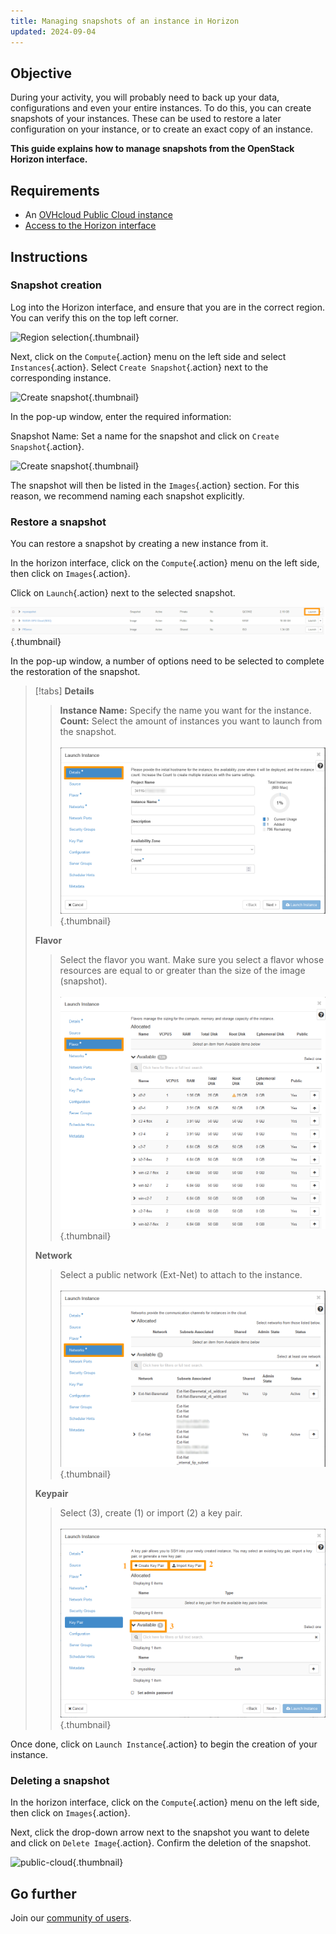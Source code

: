 ```yaml
---
title: Managing snapshots of an instance in Horizon
updated: 2024-09-04
---
```


## Objective

During your activity, you will probably need to back up your data, configurations and even your entire instances. To do this, you can create snapshots of your instances. These can be used to restore a later configuration on your instance, or to create an exact copy of an instance.

**This guide explains how to manage snapshots from the OpenStack Horizon interface.**

## Requirements

- An [OVHcloud Public Cloud instance](/pages/public_cloud/compute/public-cloud-first-steps#create-instance) 
- [Access to the Horizon interface](/pages/public_cloud/compute/introducing_horizon)

## Instructions

### Snapshot creation

Log into the Horizon interface, and ensure that you are in the correct region. You can verify this on the top left corner.

![Region selection](images/region2021.png){.thumbnail}

Next, click on the `Compute`{.action} menu on the left side and select `Instances`{.action}. Select `Create Snapshot`{.action} next to the corresponding instance.

![Create snapshot](images/createsnapshot.png){.thumbnail}

In the pop-up window, enter the required information:

Snapshot Name: Set a name for the snapshot and click on `Create Snapshot`{.action}.

![Create snapshot](images/createsnapshot2.png){.thumbnail}

The snapshot will then be listed in the `Images`{.action} section. For this reason, we recommend naming each snapshot explicitly.

### Restore a snapshot

You can restore a snapshot by creating a new instance from it.

In the horizon interface, click on the `Compute`{.action} menu on the left side, then click on `Images`{.action}.

Click on `Launch`{.action} next to the selected snapshot.

![restore snapshot](images/restoresnapshot.png){.thumbnail}

In the pop-up window, a number of options need to be selected to complete the restoration of the snapshot.

> [!tabs]
> **Details**
>>
>> **Instance Name:** Specify the name you want for the instance.<br>
>> **Count:** Select the amount of instances you want to launch from the snapshot.<br><br>
>>![snapshot](images/restoresnapshot1.png){.thumbnail}<br>
>>
> **Flavor**
>>
>> Select the flavor you want. Make sure you select a flavor whose resources are equal to or greater than the size of the image (snapshot).<br><br>
>>![network](images/restoresnapshot2.png){.thumbnail}<br>
>>
> **Network**
>>
>> Select a public network (Ext-Net) to attach to the instance.<br><br>
>>![network](images/restoresnapshot3.png){.thumbnail}<br>
>>
> **Keypair**
>>
>> Select (3), create (1) or import (2) a key pair.<br><br>
>>![network](images/restoresnapshot4.png){.thumbnail}<br>
>>

Once done, click on `Launch Instance`{.action} to begin the creation of your instance.

### Deleting a snapshot

In the horizon interface, click on the `Compute`{.action} menu on the left side, then click on `Images`{.action}.

Next, click the drop-down arrow next to the snapshot you want to delete and click on `Delete Image`{.action}. Confirm the deletion of the snapshot.

![public-cloud](images/deletesnapshot.png){.thumbnail}

## Go further

Join our [community of users](/links/community).